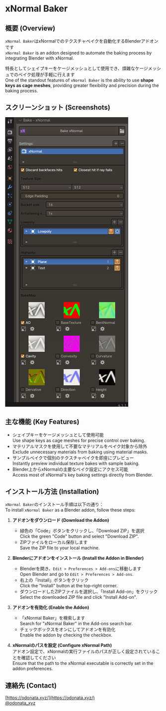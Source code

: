 # xNormal Baker

## 概要 (Overview)
`xNormal Baker`はxNormalでのテクスチャベイクを自動化するBlenderアドオンです  
`xNormal Baker` is an addon designed to automate the baking process by integrating Blender with xNormal.

特長としてシェイプキーをケージメッシュとして使用でき、煩雑なケージメッシュでのベイク処理が手軽に行えます  
One of the standout features of `xNormal Baker` is the ability to use **shape keys as cage meshes**, providing greater flexibility and precision during the baking process.

## スクリーンショット (Screenshots)
![xnormal_baker UI](doc/screenshot_00.png)

## 主な機能 (Key Features)
- シェイプキーをケージメッシュとして使用可能  
  Use shape keys as cage meshes for precise control over baking.
- マテリアルマスクを使用して不要なマテリアルをベイク対象から除外  
  Exclude unnecessary materials from baking using material masks.
- サンプルベイクで個別のテクスチャベイクを即座にプレビュー  
  Instantly preview individual texture bakes with sample baking.
- Blender上からxNormalの主要なベイク設定にアクセス可能  
  Access most of xNormal's key baking settings directly from Blender.

## インストール方法 (Installation)
`xNormal Baker`のインストール手順は以下の通り：  
To install `xNormal Baker` as a Blender addon, follow these steps:

1. **アドオンをダウンロード (Download the Addon)**  
   - 緑色の「Code」ボタンをクリックし、「Download ZIP」を選択  
     Click the green "Code" button and select "Download ZIP".
   - ZIPファイルをローカル保存します  
     Save the ZIP file to your local machine.

2. **Blenderにアドオンをインストール (Install the Addon in Blender)**  
   - Blenderを開き、`Edit > Preferences > Add-ons`に移動します  
     Open Blender and go to `Edit > Preferences > Add-ons`.
   - 右上の「Install」ボタンをクリック  
     Click the "Install" button at the top-right corner.
   - ダウンロードしたZIPファイルを選択し、「Install Add-on」をクリック  
     Select the downloaded ZIP file and click "Install Add-on".

3. **アドオンを有効化 (Enable the Addon)**  
   - 「xNormal Baker」を検索します  
     Search for "xNormal Baker" in the Add-ons search bar.
   - チェックボックスをオンにしてアドオンを有効化  
     Enable the addon by checking the checkbox.

4. **xNormalのパスを設定 (Configure xNormal Path)**  
   アドオン設定で、xNormalの実行ファイルのパスが正しく設定されていることを確認してください  
   Ensure that the path to the xNormal executable is correctly set in the addon preferences.

## 連絡先 (Contact)
[https://odonata.xyz/](https://odonata.xyz/)  
[@odonata_xyz](https://twitter.com/odonata_xyz)